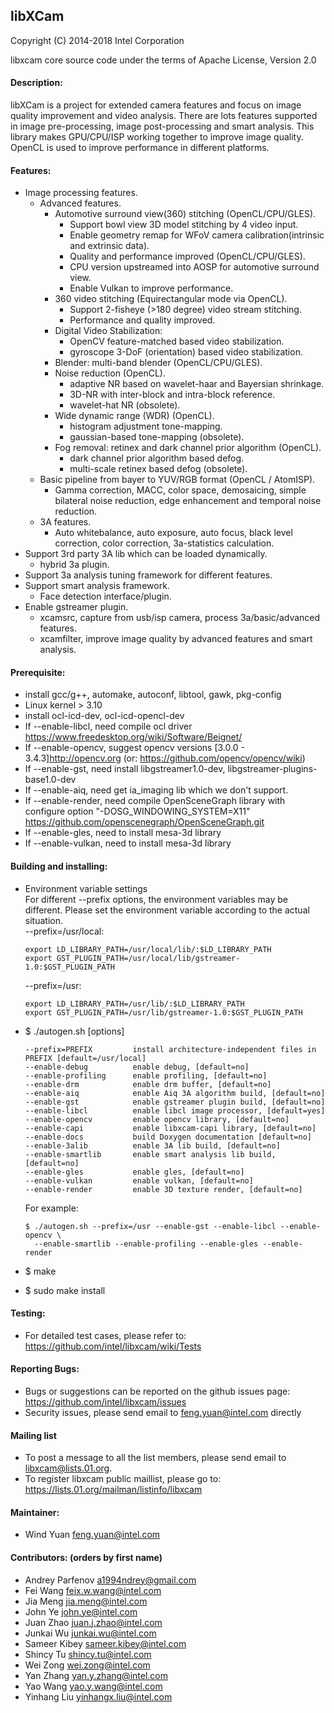 ## libXCam

Copyright (C) 2014-2018 Intel Corporation

libxcam core source code under the terms of Apache License, Version 2.0

#### Description:
libXCam is a project for extended camera features and focus on image
quality improvement and video analysis. There are lots features supported
in image pre-processing, image post-processing and smart analysis. This
library makes GPU/CPU/ISP working together to improve image quality.
OpenCL is used to improve performance in different platforms.

#### Features:
  * Image processing features.
    - Advanced features.
      - Automotive surround view(360) stitching (OpenCL/CPU/GLES).
         - Support bowl view 3D model stitching by 4 video input.
         - Enable geometry remap for WFoV camera calibration(intrinsic and extrinsic data).
         - Quality and performance improved (OpenCL/CPU/GLES).
         - CPU version upstreamed into AOSP for automotive surround view.
         - Enable Vulkan to improve performance.
      - 360 video stitching (Equirectangular mode via OpenCL).
        - Support 2-fisheye (>180 degree) video stream stitching.
        - Performance and quality improved.
      - Digital Video Stabilization:
        - OpenCV feature-matched based video stabilization.
        - gyroscope 3-DoF (orientation) based video stabilization.
      - Blender: multi-band blender (OpenCL/CPU/GLES).
      - Noise reduction (OpenCL).
        - adaptive NR based on wavelet-haar and Bayersian shrinkage.
        - 3D-NR with inter-block and intra-block reference.
        - wavelet-hat NR (obsolete).
      - Wide dynamic range (WDR) (OpenCL).
        - histogram adjustment tone-mapping.
        - gaussian-based tone-mapping (obsolete).
      - Fog removal: retinex and dark channel prior algorithm (OpenCL).
        - dark channel prior algorithm based defog.
        - multi-scale retinex based defog (obsolete).
    - Basic pipeline from bayer to YUV/RGB format (OpenCL / AtomISP).
      - Gamma correction, MACC, color space, demosaicing, simple bilateral
        noise reduction, edge enhancement and temporal noise reduction.
    - 3A features.
      - Auto whitebalance, auto exposure, auto focus, black level correction,
        color correction, 3a-statistics calculation.
  * Support 3rd party 3A lib which can be loaded dynamically.
       - hybrid 3a plugin.
  * Support 3a analysis tuning framework for different features.
  * Support smart analysis framework.
       - Face detection interface/plugin.
  * Enable gstreamer plugin.
       - xcamsrc, capture from usb/isp camera, process 3a/basic/advanced features.
       - xcamfilter, improve image quality by advanced features and smart analysis.

#### Prerequisite:
  * install gcc/g++, automake, autoconf, libtool, gawk, pkg-config
  * Linux kernel > 3.10
  * install ocl-icd-dev, ocl-icd-opencl-dev
  * If --enable-libcl, need compile ocl driver <https://www.freedesktop.org/wiki/Software/Beignet/>
  * If --enable-opencv, suggest opencv versions [3.0.0 - 3.4.3]<http://opencv.org> (or: <https://github.com/opencv/opencv/wiki>)
  * If --enable-gst, need install libgstreamer1.0-dev, libgstreamer-plugins-base1.0-dev
  * If --enable-aiq, need get ia_imaging lib which we don't support.
  * If --enable-render, need compile OpenSceneGraph library with configure option "-DOSG_WINDOWING_SYSTEM=X11" <https://github.com/openscenegraph/OpenSceneGraph.git>
  * If --enable-gles, need to install mesa-3d library
  * If --enable-vulkan, need to install mesa-3d library

#### Building and installing:
  * Environment variable settings<BR>
    For different --prefix options, the environment variables may be different. Please set the environment variable according to the actual situation.<BR>
    --prefix=/usr/local:

        export LD_LIBRARY_PATH=/usr/local/lib/:$LD_LIBRARY_PATH
        export GST_PLUGIN_PATH=/usr/local/lib/gstreamer-1.0:$GST_PLUGIN_PATH

    --prefix=/usr:

        export LD_LIBRARY_PATH=/usr/lib/:$LD_LIBRARY_PATH
        export GST_PLUGIN_PATH=/usr/lib/gstreamer-1.0:$GST_PLUGIN_PATH

  * $ ./autogen.sh [options]

        --prefix=PREFIX         install architecture-independent files in PREFIX [default=/usr/local]
        --enable-debug          enable debug, [default=no]
        --enable-profiling      enable profiling, [default=no]
        --enable-drm            enable drm buffer, [default=no]
        --enable-aiq            enable Aiq 3A algorithm build, [default=no]
        --enable-gst            enable gstreamer plugin build, [default=no]
        --enable-libcl          enable libcl image processor, [default=yes]
        --enable-opencv         enable opencv library, [default=no]
        --enable-capi           enable libxcam-capi library, [default=no]
        --enable-docs           build Doxygen documentation [default=no]
        --enable-3alib          enable 3A lib build, [default=no]
        --enable-smartlib       enable smart analysis lib build, [default=no]
        --enable-gles           enable gles, [default=no]
        --enable-vulkan         enable vulkan, [default=no]
        --enable-render         enable 3D texture render, [default=no]

    For example:

        $ ./autogen.sh --prefix=/usr --enable-gst --enable-libcl --enable-opencv \
          --enable-smartlib --enable-profiling --enable-gles --enable-render

  * $ make
  * $ sudo make install

#### Testing:
  * For detailed test cases, please refer to:<BR>
    <https://github.com/intel/libxcam/wiki/Tests>

#### Reporting Bugs:
  * Bugs or suggestions can be reported on the github issues page:<BR>
    <https://github.com/intel/libxcam/issues>
  * Security issues, please send email to feng.yuan@intel.com directly

#### Mailing list
  * To post a message to all the list members, please send email to libxcam@lists.01.org.
  * To register libxcam public maillist, please go to:<BR>
    <https://lists.01.org/mailman/listinfo/libxcam>

#### Maintainer:
  * Wind Yuan <feng.yuan@intel.com>

#### Contributors: (orders by first name)
  * Andrey Parfenov <a1994ndrey@gmail.com>
  * Fei Wang <feix.w.wang@intel.com>
  * Jia Meng <jia.meng@intel.com>
  * John Ye <john.ye@intel.com>
  * Juan Zhao <juan.j.zhao@intel.com>
  * Junkai Wu <junkai.wu@intel.com>
  * Sameer Kibey <sameer.kibey@intel.com>
  * Shincy Tu <shincy.tu@intel.com>
  * Wei Zong <wei.zong@intel.com>
  * Yan Zhang <yan.y.zhang@intel.com>
  * Yao Wang <yao.y.wang@intel.com>
  * Yinhang Liu <yinhangx.liu@intel.com>
